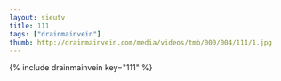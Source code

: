 ```yaml
--- 
layout: sieutv
title: 111
tags: ["drainmainvein"]
thumb: http://drainmainvein.com/media/videos/tmb/000/004/111/1.jpg
---
```

{% include drainmainvein key="111" %} 

